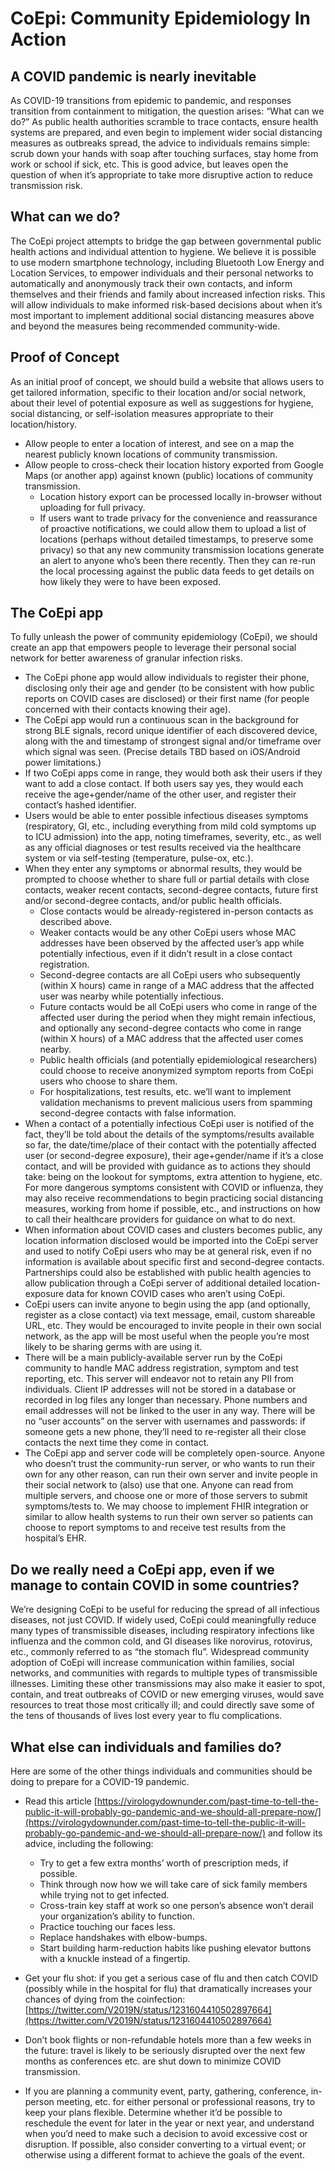 # CoEpi: Community Epidemiology In Action

## A COVID pandemic is nearly inevitable

As COVID-19 transitions from epidemic to pandemic, and responses transition from containment to mitigation, the question arises: “What can we do?” As public health authorities scramble to trace contacts, ensure health systems are prepared, and even begin to implement wider social distancing measures as outbreaks spread, the advice to individuals remains simple: scrub down your hands with soap after touching surfaces, stay home from work or school if sick, etc. This is good advice, but leaves open the question of when it’s appropriate to take more disruptive action to reduce transmission risk.

## What can we do?

The CoEpi project attempts to bridge the gap between governmental public health actions and individual attention to hygiene. We believe it is possible to use modern smartphone technology, including Bluetooth Low Energy and Location Services, to empower individuals and their personal networks to automatically and anonymously track their own contacts, and inform themselves and their friends and family about increased infection risks. This will allow individuals to make informed risk-based decisions about when it’s most important to implement additional social distancing measures above and beyond the measures being recommended community-wide.

## Proof of Concept

As an initial proof of concept, we should build a website that allows users to get tailored information, specific to their location and/or social network, about their level of potential exposure as well as suggestions for hygiene, social distancing, or self-isolation measures appropriate to their location/history. 
* Allow people to enter a location of interest, and see on a map the nearest publicly known locations of community transmission.
* Allow people to cross-check their location history exported from Google Maps (or another app) against known (public) locations of community transmission.
  * Location history export can be processed locally in-browser without uploading for full privacy.
  * If users want to trade privacy for the convenience and reassurance of proactive notifications, we could allow them to upload a list of locations (perhaps without detailed timestamps, to preserve some privacy) so that any new community transmission locations generate an alert to anyone who’s been there recently. Then they can re-run the local processing against the public data feeds to get details on how likely they were to have been exposed.
  
## The CoEpi app

To fully unleash the power of community epidemiology (CoEpi), we should create an app that empowers people to leverage their personal social network for better awareness of granular infection risks.
* The CoEpi phone app would allow individuals to register their phone, disclosing only their age and gender (to be consistent with how public reports on COVID cases are disclosed) or their first name (for people concerned with their contacts knowing their age).
* The CoEpi app would run a continuous scan in the background for strong BLE signals, record unique identifier of each discovered device, along with the and timestamp of strongest signal and/or timeframe over which signal was seen. (Precise details TBD based on iOS/Android power limitations.)
* If two CoEpi apps come in range, they would both ask their users if they want to add a close contact. If both users say yes, they would each receive the age+gender/name of the other user, and register their contact’s hashed identifier.
* Users would be able to enter possible infectious diseases symptoms (respiratory, GI, etc., including everything from mild cold symptoms up to ICU admission) into the app, noting timeframes, severity, etc., as well as any official diagnoses or test results received via the healthcare system or via self-testing (temperature, pulse-ox, etc.).
* When they enter any symptoms or abnormal results, they would be prompted to choose whether to share full or partial details with close contacts, weaker recent contacts, second-degree contacts, future first and/or second-degree contacts, and/or public health officials.
  * Close contacts would be already-registered in-person contacts as described above.
  * Weaker contacts would be any other CoEpi users whose MAC addresses have been observed by the affected user’s app while potentially infectious, even if it didn’t result in a close contact registration.
  * Second-degree contacts are all CoEpi users who subsequently (within X hours) came in range of a MAC address that the affected user was nearby while potentially infectious.
  * Future contacts would be all CoEpi users who come in range of the affected user during the period when they might remain infectious, and optionally any second-degree contacts who come in range (within X hours) of a MAC address that the affected user comes nearby.
  * Public health officials (and potentially epidemiological researchers) could choose to receive anonymized symptom reports from CoEpi users who choose to share them.
  * For hospitalizations, test results, etc. we’ll want to implement validation mechanisms to prevent malicious users from spamming second-degree contacts with false information.
* When a contact of a potentially infectious CoEpi user is notified of the fact, they’ll be told about the details of the symptoms/results available so far, the date/time/place of their contact with the potentially affected user (or second-degree exposure), their age+gender/name if it’s a close contact, and will be provided with guidance as to actions they should take: being on the lookout for symptoms, extra attention to hygiene, etc. For more dangerous symptoms consistent with COVID or influenza, they may also receive recommendations to begin practicing social distancing measures, working from home if possible, etc., and instructions on how to call their healthcare providers for guidance on what to do next.
* When information about COVID cases and clusters becomes public, any location information disclosed would be imported into the CoEpi server and used to notify CoEpi users who may be at general risk, even if no information is available about specific first and second-degree contacts. Partnerships could also be established with public health agencies to allow publication through a CoEpi server of additional detailed location-exposure data for known COVID cases who aren’t using CoEpi.
* CoEpi users can invite anyone to begin using the app (and optionally, register as a close contact) via text message, email, custom shareable URL, etc. They would be encouraged to invite people in their own social network, as the app will be most useful when the people you’re most likely to be sharing germs with are using it.
* There will be a main publicly-available server run by the CoEpi community to handle MAC address registration, symptom and test reporting, etc. This server will endeavor not to retain any PII from individuals. Client IP addresses will not be stored in a database or recorded in log files any longer than necessary. Phone numbers and email addresses will not be linked to the user in any way. There will be no “user accounts” on the server with usernames and passwords: if someone gets a new phone, they’ll need to re-register all their close contacts the next time they come in contact.
* The CoEpi app and server code will be completely open-source. Anyone who doesn’t trust the community-run server, or who wants to run their own for any other reason, can run their own server and invite people in their social network to (also) use that one. Anyone can read from multiple servers, and choose one or more of those servers to submit symptoms/tests to. We may choose to implement FHIR integration or similar to allow health systems to run their own server so patients can choose to report symptoms to and receive test results from the hospital’s EHR.

## Do we really need a CoEpi app, even if we manage to contain COVID in some countries?

We’re designing CoEpi to be useful for reducing the spread of all infectious diseases, not just COVID. If widely used, CoEpi could meaningfully reduce many types of transmissible diseases, including respiratory infections like influenza and the common cold, and GI diseases like norovirus, rotovirus, etc., commonly referred to as “the stomach flu”. Widespread community adoption of CoEpi will increase communication within families, social networks, and communities with regards to multiple types of transmissible illnesses. Limiting these other transmissions may also make it easier to spot, contain, and treat outbreaks of COVID or new emerging viruses, would save resources to treat those most critically ill; and could directly save some of the tens of thousands of lives lost every year to flu complications.

## What else can individuals and families do?

Here are some of the other things individuals and communities should be doing to prepare for a COVID-19 pandemic.
* Read this article [https://virologydownunder.com/past-time-to-tell-the-public-it-will-probably-go-pandemic-and-we-should-all-prepare-now/](https://virologydownunder.com/past-time-to-tell-the-public-it-will-probably-go-pandemic-and-we-should-all-prepare-now/) and follow its advice, including the following:
  * Try to get a few extra months’ worth of prescription meds, if possible. 
  * Think through now how we will take care of sick family members while trying not to get infected. 
  * Cross-train key staff at work so one person’s absence won’t derail your organization’s ability to function.
  * Practice touching our faces less.
  * Replace handshakes with elbow-bumps. 
  * Start building harm-reduction habits like pushing elevator buttons with a knuckle instead of a fingertip. 

* Get your flu shot: if you get a serious case of flu and then catch COVID (possibly while in the hospital for flu) that dramatically increases your chances of dying from the coinfection: [https://twitter.com/V2019N/status/1231604410502897664](https://twitter.com/V2019N/status/1231604410502897664)
* Don’t book flights or non-refundable hotels more than a few weeks in the future: travel is likely to be seriously disrupted over the next few months as conferences etc. are shut down to minimize COVID transmission. 
* If you are planning a community event, party, gathering, conference, in-person meeting, etc. for either personal or professional reasons, try to keep your plans flexible. Determine whether it’d be possible to reschedule the event for later in the year or next year, and understand when you’d need to make such a decision to avoid excessive cost or disruption. If possible, also consider converting to a virtual event; or otherwise using a different format to achieve the goals of the event. 


